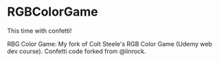 # RGBColorGame
This time with confetti!

RBG Color Game: My fork of Colt Steele's RGB Color Game (Udemy web dev course). Confetti code forked from @linrock.
